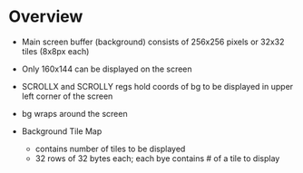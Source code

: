 # Overview
- Main screen buffer (background) consists of 256x256 pixels or 32x32 tiles (8x8px each)
- Only 160x144 can be displayed on the screen
- SCROLLX and SCROLLY regs hold coords of bg to be displayed in upper left corner of the screen
- bg wraps around the screen

- Background Tile Map
    - contains number of tiles to be displayed
    - 32 rows of 32 bytes each; each bye contains # of a tile to display